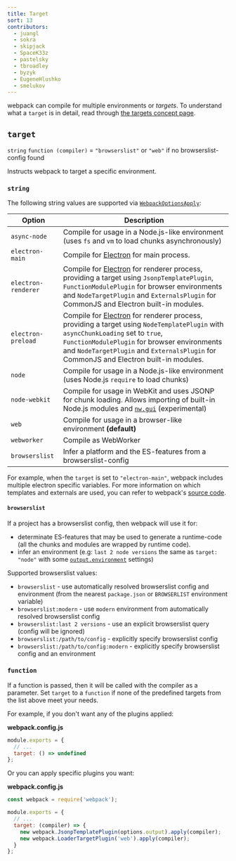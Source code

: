```yaml
---
title: Target
sort: 13
contributors:
  - juangl
  - sokra
  - skipjack
  - SpaceK33z
  - pastelsky
  - tbroadley
  - byzyk
  - EugeneHlushko
  - smelukov
---
```


webpack can compile for multiple environments or _targets_. To understand what a `target` is in detail, read through [the targets concept page](/concepts/targets/).

## `target`

`string` `function (compiler)` = `"browserslist"` or `"web"` if no browserslist-config found

Instructs webpack to target a specific environment.


### `string`

The following string values are supported via [`WebpackOptionsApply`](https://github.com/webpack/webpack/blob/master/lib/WebpackOptionsApply.js):

Option                | Description
--------------------- | -----------------------
`async-node`          | Compile for usage in a Node.js-like environment (uses `fs` and `vm` to load chunks asynchronously)
`electron-main`       | Compile for [Electron](https://electronjs.org/) for main process.
`electron-renderer`   | Compile for [Electron](https://electronjs.org/) for renderer process, providing a target using `JsonpTemplatePlugin`, `FunctionModulePlugin` for browser environments and `NodeTargetPlugin` and `ExternalsPlugin` for CommonJS and Electron built-in modules.
`electron-preload`    | Compile for [Electron](https://electronjs.org/) for renderer process, providing a target using `NodeTemplatePlugin` with `asyncChunkLoading` set to `true`, `FunctionModulePlugin` for browser environments and `NodeTargetPlugin` and `ExternalsPlugin` for CommonJS and Electron built-in modules.
`node`                | Compile for usage in a Node.js-like environment (uses Node.js `require` to load chunks)
`node-webkit`         | Compile for usage in WebKit and uses JSONP for chunk loading. Allows importing of built-in Node.js modules and [`nw.gui`](http://docs.nwjs.io/en/latest/) (experimental)
`web`                 | Compile for usage in a browser-like environment __(default)__
`webworker`           | Compile as WebWorker
`browserslist`        | Infer a platform and the ES-features from a browserslist-config

For example, when the `target` is set to `"electron-main"`, webpack includes multiple electron specific variables. For more information on which templates and externals are used, you can refer to webpack's [source code](https://github.com/webpack/webpack/blob/master/lib/WebpackOptionsApply.js#L148-L183).

#### `browserslist`

If a project has a browserslist config, then webpack will use it for:

- determinate ES-features that may be used to generate a runtime-code (all the chunks and modules are wrapped by runtime code).
- infer an environment (e.g: `last 2 node versions` the same as `target: "node"` with some [`output.environment`](/configuration/output/#outputenvironment) settings)

Supported browserslist values:

- `browserslist` - use automatically resolved browserslist config and environment (from the nearest `package.json` or `BROWSERLIST` environment variable)
- `browserslist:modern` - use `modern` environment from automatically resolved browserslist config
- `browserslist:last 2 versions` - use an explicit browserslist query (config will be ignored)
- `browserslist:/path/to/config` - explicitly specify browserslist config
- `browserslist:/path/to/config:modern` - explicitly specify browserslist config and an environment

### `function`

If a function is passed, then it will be called with the compiler as a parameter. Set `target` to a `function` if none of the predefined targets from the list above meet your needs.

For example, if you don't want any of the plugins applied:

__webpack.config.js__

```js
module.exports = {
  // ...
  target: () => undefined
};
```

Or you can apply specific plugins you want:

__webpack.config.js__

```js
const webpack = require('webpack');

module.exports = {
  // ...
  target: (compiler) => {
    new webpack.JsonpTemplatePlugin(options.output).apply(compiler);
    new webpack.LoaderTargetPlugin('web').apply(compiler);
  }
};
```
